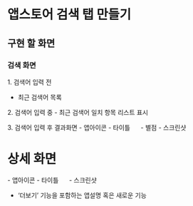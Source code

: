 # 앱스토어 검색 탭 만들기

## 구현 할 화면
### 검색 화면

1. 검색어 입력 전
- 최근 검색어 목록

2. 검색어 입력 중
- 최근 검색어 일치 항목 리스트 표시

3. 검색어 입력 후 결과화면
- 앱아이콘
- 타이틀     
- 별점
- 스크린샷

# 상세 화면
- 앱아이콘
- 타이틀     
- 스크린샷
- ‘더보기’ 기능을 포함하는 앱설명 혹은 새로운 기능
